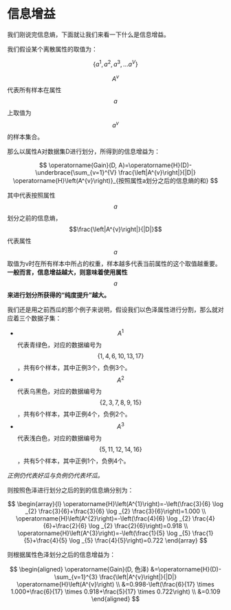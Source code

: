 # 信息增益

我们刚说完信息熵，下面就让我们来看一下什么是信息增益。

我们假设某个离散属性的取值为：

$$
\left\{a^{1}, a^{2}, a^{3}, \ldots a^{V}\right\}
$$

$$A^{v}$$代表所有样本在属性$$a$$上取值为$$a^{v}$$的样本集合。

那么以属性A对数据集D进行划分，所得到的信息增益为：

$$
\operatorname{Gain}(D, A)=\operatorname{H}(D)-\underbrace{\sum_{v=1}^{V} \frac{\left|A^{v}\right|}{|D|} \operatorname{H}\left(A^{v}\right)}_{按照属性a划分之后的信息熵的和}
$$

其中代表按照属性$$a$$划分之前的信息熵，$$\frac{\left|A^{v}\right|}{|D|}$$代表属性$$a$$取值为v时在所有样本中所占的权重，样本越多代表当前属性的这个取值越重要。**一般而言，信息增益越大，则意味着使用属性**$$a$$**来进行划分所获得的“纯度提升”越大。**

我们还是用之前西瓜的那个例子来说明，假设我们以色泽属性进行分割，那么就对应着三个数据子集：

* $$A^{1}$$代表青绿色，对应的数据编号为$$ \{ 1,4,6,10,13,17 \} $$，共有6个样本，其中正例3个，负例3个。
* $$A^{2}$$代表乌黑色，对应的数据编号为$$ \{2,3,7,8,9,15\}$$ ，共有6个样本，其中正例4个，负例2个。
* $$A^{3}$$代表浅白色，对应的数据编号为$$ \{5,11,12,14,16\}$$，共有5个样本，其中正例1个，负例4个。

_正例仍代表好瓜与负例仍代表坏瓜。_

则按照色泽进行划分之后的到的信息熵分别为：

$$
\begin{array}{l}
\operatorname{H}\left(A^{1}\right)=-\left(\frac{3}{6} \log _{2} \frac{3}{6}+\frac{3}{6} \log _{2} \frac{3}{6}\right)=1.000 \\
\operatorname{H}\left(A^{2}\right)=-\left(\frac{4}{6} \log _{2} \frac{4}{6}+\frac{2}{6} \log _{2} \frac{2}{6}\right)=0.918 \\
\operatorname{H}\left(A^{3}\right)=-\left(\frac{1}{5} \log _{5} \frac{1}{5}+\frac{4}{5} \log _{5} \frac{4}{5}\right)=0.722
\end{array}
$$

则根据属性色泽划分之后的信息增益为：

$$
\begin{aligned}
\operatorname{Gain}(D, 色泽) &=\operatorname{H}(D)-\sum_{v=1}^{3} \frac{\left|A^{v}\right|}{|D|} \operatorname{H}\left(A^{v}\right) \\
&=0.998-\left(\frac{6}{17} \times 1.000+\frac{6}{17} \times 0.918+\frac{5}{17} \times 0.722\right) \\
&=0.109
\end{aligned}
$$



